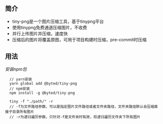 ## 简介

* tiny-png是一个图片压缩工具，基于tinypng平台
* 使用tinypng免费通道压缩图片，不收费
* 并行上传图片并压缩，速度快
* 压缩后的图片将覆盖原图，可用于项目构建时压缩，pre-commit时压缩

## 用法
*安装npm包*
```
  // yarn安装  
  yarn global add @byted/tiny-png
  // npm安装
  npm install -g @byted/tiny-png
```
```
  tiny -f "./path/" -r
  // -f为文件路径参数，可以是指定图片文件路径或者文件夹路径，文件夹路径默认会压缩直接子目录所有图片
  // -r为递归遍历参数，只针对-f是文件夹时有效，将递归遍历文件夹下所有图片
```